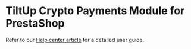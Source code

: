 # TiltUp Crypto Payments Module for PrestaShop

Refer to
our [Help center article](https://ari10help.zendesk.com/hc/en-001/articles/22733841848338-How-to-integrate-Payment-Gateway-with-Prestashop)
for a detailed user guide.
